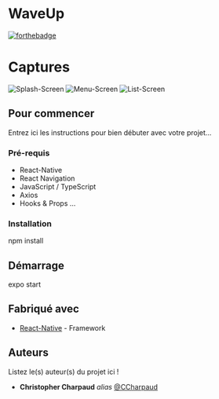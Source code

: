# WaveUp

[![forthebadge](https://forthebadge.com/images/badges/built-with-love.svg)](https://forthebadge.com)

# Captures

![Splash-Screen](https://zupimages.net/up/20/11/r57x.png)
![Menu-Screen](https://zupimages.net/up/20/11/6h0t.png)
![List-Screen](https://zupimages.net/up/20/11/fy52.png)


## Pour commencer

Entrez ici les instructions pour bien débuter avec votre projet...

### Pré-requis

- React-Native
- React Navigation
- JavaScript / TypeScript
- Axios 
- Hooks & Props
...

### Installation

npm install

## Démarrage

expo start

## Fabriqué avec

* [React-Native](https://reactnative.dev) - Framework


## Auteurs
Listez le(s) auteur(s) du projet ici !
* **Christopher Charpaud** _alias_ [@CCharpaud](https://github.com/CCharpaud)



